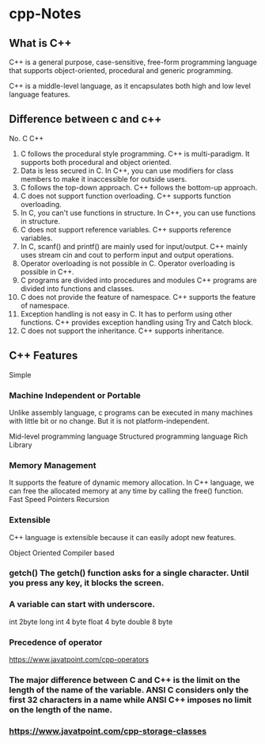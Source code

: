 # cpp-Notes
## What is C++
C++ is a general purpose, case-sensitive, free-form programming language that supports object-oriented, procedural and generic programming.

C++ is a middle-level language, as it encapsulates both high and low level language features.

## Difference between c and c++


No.	C	C++
1)	C follows the procedural style programming.	C++ is multi-paradigm. It supports both procedural and object oriented.
2)	Data is less secured in C.	In C++, you can use modifiers for class members to make it inaccessible for outside users.
3)	C follows the top-down approach.	C++ follows the bottom-up approach.
4)	C does not support function overloading.	C++ supports function overloading.
5)	In C, you can't use functions in structure.	In C++, you can use functions in structure.
6)	C does not support reference variables.	C++ supports reference variables.
7)	In C, scanf() and printf() are mainly used for input/output.	C++ mainly uses stream cin and cout to perform input and output operations.
8)	Operator overloading is not possible in C.	Operator overloading is possible in C++.
9)	C programs are divided into procedures and modules	C++ programs are divided into functions and classes.
10)	C does not provide the feature of namespace.	C++ supports the feature of namespace.
11)	Exception handling is not easy in C. It has to perform using other functions.	C++ provides exception handling using Try and Catch block.
12)	C does not support the inheritance.	C++ supports inheritance.

## C++ Features

Simple
### Machine Independent or Portable
Unlike assembly language, c programs can be executed in many machines with little bit or no change. But it is not platform-independent.

Mid-level programming language
Structured programming language
Rich Library
### Memory Management
It supports the feature of dynamic memory allocation. In C++ language, we can free the allocated memory at any time by calling the free() function.
Fast Speed
Pointers
Recursion
### Extensible
C++ language is extensible because it can easily adopt new features.

Object Oriented
Compiler based

### getch() The getch() function asks for a single character. Until you press any key, it blocks the screen.
### A variable can start with underscore.
int 2byte
long int 4 byte
float 4 byte
double 8 byte

### Precedence of operator
https://www.javatpoint.com/cpp-operators

### The major difference between C and C++ is the limit on the length of the name of the variable. ANSI C considers only the first 32 characters in a name while ANSI C++ imposes no limit on the length of the name.

### https://www.javatpoint.com/cpp-storage-classes






